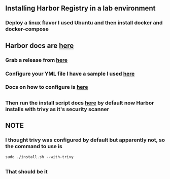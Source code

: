 ## Installing Harbor Registry in a lab environment

### Deploy a linux flavor I used Ubuntu and then install docker and docker-compose

## Harbor docs are [here](https://goharbor.io/docs/2.0.0/install-config/download-installer/)

### Grab a release from [here](https://github.com/goharbor/harbor/releases)

### Configure your YML file I have a sample I used [here](https://github.com/fabianbrash/YAML/blob/master/harbor.yml)

### Docs on how to configure is [here](https://goharbor.io/docs/2.0.0/install-config/configure-yml-file/)

##

### Then run the install script docs [here](https://goharbor.io/docs/2.0.0/install-config/run-installer-script/) by default now Harbor installs with trivy as it's security scanner

## NOTE
### I thought trivy was configured by default but apparently not, so the command to use is

````
sudo ./install.sh --with-trivy
````

##

### That should be it


